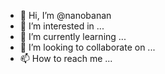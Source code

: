 - 👋 Hi, I’m @nanobanan
- 👀 I’m interested in ...
- 🌱 I’m currently learning ...
- 💞️ I’m looking to collaborate on ...
- 📫 How to reach me ...

<!---
nanobanan/nanobanan is a ✨ special ✨ repository because its `README.md` (this file) appears on your GitHub profile.
You can click the Preview link to take a look at your changes.
--->
